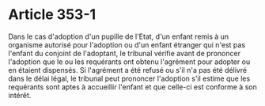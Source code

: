 # Article 353-1

Dans le cas d'adoption d'un pupille de l'Etat, d'un enfant remis à un organisme autorisé pour l'adoption ou d'un enfant étranger qui n'est pas l'enfant du conjoint de l'adoptant, le tribunal vérifie avant de prononcer l'adoption que le ou les requérants ont obtenu l'agrément pour adopter ou en étaient dispensés.   Si l'agrément a été refusé ou s'il n'a pas été délivré dans le délai légal, le tribunal peut prononcer l'adoption s'il estime que les requérants sont aptes à accueillir l'enfant et que celle-ci est conforme à son intérêt.